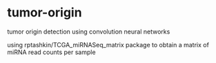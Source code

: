 # tumor-origin
tumor origin detection using convolution neural networks

using rptashkin/TCGA_miRNASeq_matrix package to obtain a matrix of miRNA read counts per sample 